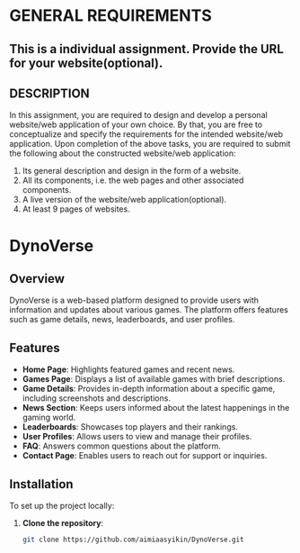 # GENERAL REQUIREMENTS
## This is a individual assignment. Provide the URL for your website(optional).

## DESCRIPTION
In this assignment, you are required to design and develop a personal website/web application of your own choice. By that, you are free to conceptualize and specify the requirements for the intended website/web application.
Upon completion of the above tasks, you are required to submit the following about the constructed website/web application:
1. Its general description and design in the form of a website.
2. All its components, i.e. the web pages and other associated components.
3. A live version of the website/web application(optional).
4. At least 9 pages of websites.





# DynoVerse

## Overview

DynoVerse is a web-based platform designed to provide users with information and updates about various games. The platform offers features such as game details, news, leaderboards, and user profiles.

## Features

- **Home Page**: Highlights featured games and recent news.
- **Games Page**: Displays a list of available games with brief descriptions.
- **Game Details**: Provides in-depth information about a specific game, including screenshots and descriptions.
- **News Section**: Keeps users informed about the latest happenings in the gaming world.
- **Leaderboards**: Showcases top players and their rankings.
- **User Profiles**: Allows users to view and manage their profiles.
- **FAQ**: Answers common questions about the platform.
- **Contact Page**: Enables users to reach out for support or inquiries.

## Installation

To set up the project locally:

1. **Clone the repository**:
   ```bash
   git clone https://github.com/aimiaasyikin/DynoVerse.git
